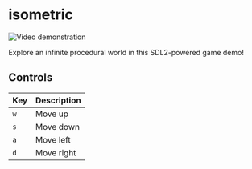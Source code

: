 # isometric

![Video demonstration](https://github.com/IanFeldman/procedural-2d-game/blob/main/screenshots/gameplay.gif)

Explore an infinite procedural world in this SDL2-powered game demo!

## Controls
| Key | Description |
| --- | --- |
| `w` | Move up |
| `s` | Move down |
| `a` | Move left |
| `d` | Move right |
